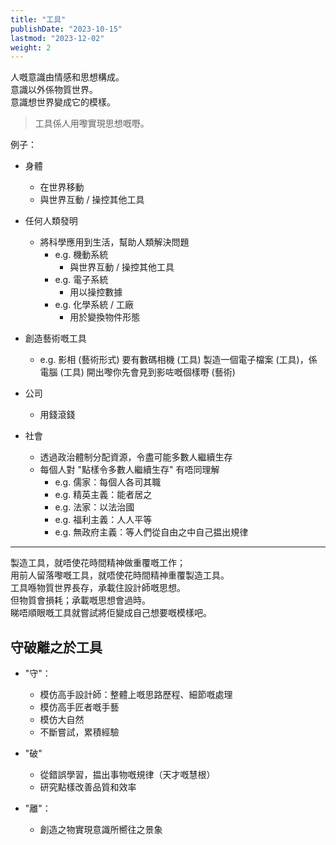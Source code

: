 ```yaml
---
title: "工具"
publishDate: "2023-10-15"
lastmod: "2023-12-02"
weight: 2
---
```


人嘅意識由情感和思想構成。<br/>
意識以外係物質世界。<br/>
意識想世界變成它的模樣。<br/>

> 工具係人用嚟實現思想嘅嘢。

例子：

- 身體

  - 在世界移動
  - 與世界互動 / 操控其他工具

- 任何人類發明

  - 將科學應用到生活，幫助人類解決問題
    - e.g. 機動系統
      - 與世界互動 / 操控其他工具
    - e.g. 電子系統
      - 用以操控數據
    - e.g. 化學系統 / 工廠
      - 用於變換物件形態

- 創造藝術嘅工具

  - e.g. 影相 (藝術形式) 要有數碼相機 (工具) 製造一個電子檔案 (工具)，係電腦 (工具) 開出嚟你先會見到影咗嘅個樣嘢 (藝術)

- 公司

  - 用錢滾錢

- 社會

  - 透過政治體制分配資源，令盡可能多數人繼續生存
  - 每個人對 "點樣令多數人繼續生存" 有唔同理解
    - e.g. 儒家：每個人各司其職
    - e.g. 精英主義：能者居之
    - e.g. 法家：以法治國
    - e.g. 福利主義：人人平等
    - e.g. 無政府主義：等人們從自由之中自己揾出規律

---

製造工具，就唔使花時間精神做重覆嘅工作；<br/>
用前人留落嚟嘅工具，就唔使花時間精神重覆製造工具。<br/>
工具喺物質世界長存，承載住設計師嘅思想。<br/>
但物質會損耗；承載嘅思想會過時。<br/>
睇唔順眼嘅工具就嘗試將佢變成自己想要嘅模樣吧。<br/>

## 守破離之於工具

- "守"：

  - 模仿高手設計師：整體上嘅思路歷程、細節嘅處理
  - 模仿高手匠者嘅手藝
  - 模仿大自然
  - 不斷嘗試，累積經驗

- "破"

  - 從錯誤學習，揾出事物嘅規律（天才嘅慧根）
  - 研究點樣改善品質和效率

- "離"：

  - 創造之物實現意識所嚮往之景象
